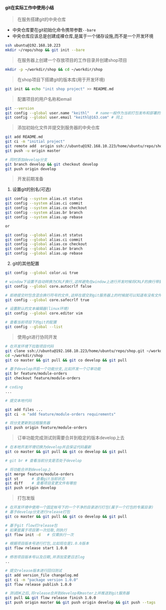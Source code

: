 #### git在实际工作中使用小结

> 在服务搭建git的中央仓库

* 中央仓库要在git初始化命令携带参数`--bare`
* 中央仓库应该总是创建成裸仓库,是属于一个储存设施,而不是一个开发环境

```bash
ssh ubuntu@192.168.10.223
mkdir ~/repo/shop && git init --bare
```

> 在服务器上创建一个存放项目的工作目录并创建shop项目

```bash
mkdir -p ~/workdir/shop && cd ~/workdir/shop
```

> 在shop项目下搭建git的版本库(用于开发环境)

```bash
git init && echo "init shop project" >> README.md
```

> 配置项目的用户名称和email

```bash
git --version 
git config --global user.name "keithl"   # name一般作为当前打包发布和部署的用户,不单独设置给开发人员使用
git config --global user.email "keithl@163.com" # 同上   
```

> 添加初始化文件并提交到服务器的中央仓库

```bash 
git add README.md
git ci -m "initial project"
git remote add  origin ssh://ubuntu@192.168.10.223/home/ubuntu/repo/shop.git
git push -u origin master

# 同时添加develop分支
git branch develop && git checkout develop
git push origin develop
```

> 开发前期准备

1. 设置git的别名(可选)

```bash
git config --system alias.st status
git config --system alias.ci commit
git config --system alias.co checkout
git config --system alias.br branch 
git config --system alias.up rebase

or 

git config --global alias.st status
git config --global alias.ci commit
git config --global alias.co checkout
git config --global alias.br branch 
git config --global alias.up rebase
```

2. git的其他配置

```bash
git config --global color.ui true

# window下设置不自动转换为CRLF换行,这样避免在window上进行开发时候将CRLF的换行带到linux服务器上
git config --global core.autocrlf false

# 拒绝提交时包含混合换行符号的文件,这样在提交到git服务器上的时候就可以知道有没有文件存在不同的换行符号
git config --global core.safecrlf true  

# 设置默认的文本编辑器(linux环境)
git config --global core.editor vim

# 查看当前项目下的git的配置
git config --global --list
```

> 使用git进行协同开发

```bash
# 在开发环境下拉取项目代码
git clone ssh://ubuntu@192.168.10.223/home/ubuntu/repo/shop.git ~/workdir
cd ~/workdir/shop
git co master && git pull && git co develop && git pull 

# 基于develop开启一个功能分支,比如开发一个订单功能
git br feature/module-orders
git checkout feature/module-orders

# coding
...

# 提交本地代码

git add files ...
git ci -m "add feature/module-orders requirements"

# 将分支更新到远程服务器
git push origin feature/module-orders
```

> 订单功能完成测试则需要合并到稳定的版本develop上去

```bash
# 在本地开发环境切换为develop并且保证代码最新
git co master && git pull && git co develop && git pull

# git br # 查看当前分支是否处于develop

# 将功能合并到develop上
git merge feature/module-orders
git st      # 查看git当前状态
git diff    # 查看项目变更文件有哪些
git push origin develop
```

> 打包发版

```bash
# 在开发环境中使用一个固定帐号下的一个干净的目录进行打包(属于一个打包的专属目录)
# 基于develop分支进行release打包
git co master && git pull && git co develop && git pull

# 基于git flow打release包
# 如果是属于项目第一次拉取,则执行
git flow init -d   # 仅需执行一次

# 根据项目版本号进行打包,比如现在是1.0.0版本
git flow release start 1.0.0

# 修改项目版本号以及日期,并添加变更日志log
..

# 提交release版本进行回归测试
git add version_file changelog.md 
git ci -m "package version 1.0.0"
git flow release publish 1.0.0

# 测试OK之后,将release合并到develop和master上并推送到git服务器
git pull && git flow release finish 1.0.0
git push origin master && git push origin develop && git push --tags
```


